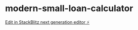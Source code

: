 # modern-small-loan-calculator

[Edit in StackBlitz next generation editor ⚡️](https://stackblitz.com/~/github.com/sean2442/modern-small-loan-calculator)